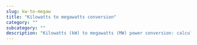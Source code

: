 ```yaml
---
slug: kw-to-megaw
title: "Kilowatts to megawatts conversion"
category: ""
subcategory: ""
description: "Kilowatts (kW) to megawatts (MW) power conversion: calculator and how to convert."
---
```



